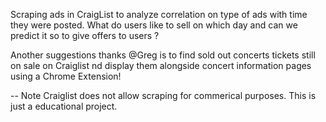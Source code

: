 Scraping ads in CraigList to analyze correlation on type of ads with time they were posted.
What do users like to sell on which day and can we predict it so to give offers to users ?

Another suggestions thanks @Greg  is to find sold out concerts tickets still on sale on Craiglist
nd display them alongside concert information pages using a Chrome Extension!

-- Note Craiglist does not allow scraping for commerical purposes. This is just a educational project.
